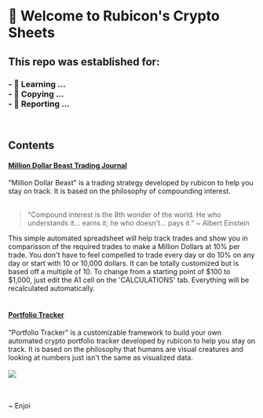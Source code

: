 <h1>👋 Welcome to Rubicon's Crypto Sheets</h1>

<h2>This repo was established for:</h2>
<h3>
- 🌱 Learning ...<br />
- 💞️ Copying ...<br />
- 🐞 Reporting ...<br />
</h3>
<br />
<h2>Contents</h2>
<h4><a href="https://github.com/rubicons-crypto-sheets/rubicons-crypto-sheets/blob/main/Rubicon's%20Million%20Dollar%20Beast%20Trading%20Journal.pdf" target="_blank">Million Dollar Beast Trading Journal</a></h4>
"Million Dollar Beast" is a trading strategy developed by rubicon to help you stay on track. It is based on the philosophy of compounding interest. 
<br />
<br />
<blockquote>"Compound interest is the 8th wonder of the world. He who understands it... earns it; he who doesn't... pays it." ~ Albert Einstein</blockquote>

This simple automated spreadsheet will help track trades and show you in comparisson of the required trades to make a Million Dollars at 10% per trade. You don't have to feel compelled to trade every day or do 10% on any day or start with 10 or 10,000 dollars. It can be totally customized but is based off a multiple of 10. To change from a starting point of $100 to $1,000, just edit the A1 cell on the 'CALCULATIONS' tab. Everything will be recalculated automatically.
<br />
<br />

<h4><a href="https://github.com/rubicons-crypto-sheets/rubicons-crypto-sheets/blob/main/Rubicon's%20Portfolio%20Tracker.pdf" target="_blank">Portfolio Tracker</a></h4>
"Portfolio Tracker" is a customizable framework to build your own automated crypto portfolio tracker developed by rubicon to help you stay on track. It is based on the philosophy that humans are visual creatures and looking at numbers just isn't the same as visualized data.<br />
<br />
<img src="https://puu.sh/I8S9p/f316168ab6.png" />
<br />
<br />
<br />

~ Enjoi


<!---
rubicons-crypto-sheets/rubicons-crypto-sheets is a ✨ special ✨ repository because its `README.md` (this file) appears on your GitHub profile.
You can click the Preview link to take a look at your changes.
--->
